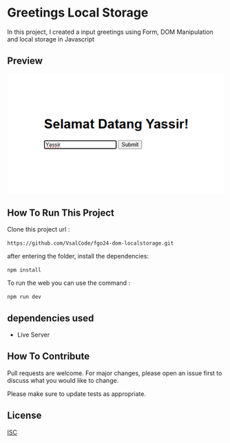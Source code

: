 # Greetings Local Storage

In this project, I created a input greetings using Form, DOM Manipulation and local storage in Javascript

## Preview

![preview](./image.png)

## How To Run This Project

Clone this project url :

``` https://github.com/VsalCode/fgo24-dom-localstorage.git ```

after entering the folder, install the dependencies:

```npm install```

To run the web you can use the command :

```npm run dev```

##  dependencies used
- Live Server


## How To Contribute

Pull requests are welcome. For major changes, please open an issue first
to discuss what you would like to change.

Please make sure to update tests as appropriate.

## License

[ISC](https://opensource.org/license/isc-license-txt)
